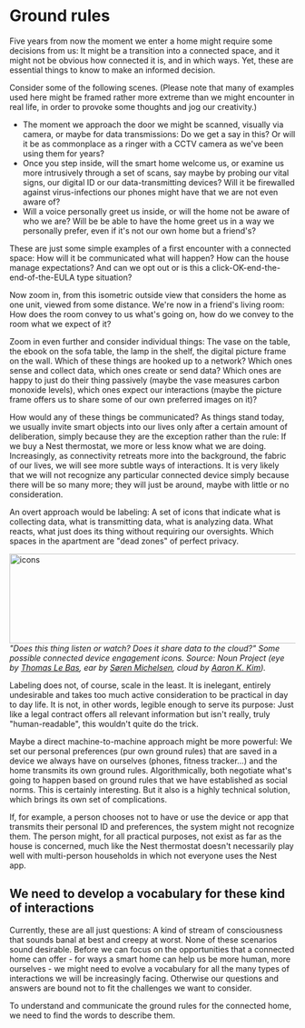 # Ground rules

Five years from now the moment we enter a home might require some decisions from us: It might be a transition into a connected space, and it might not be obvious how connected it is, and in which ways. Yet, these are essential things to know to make an informed decision.

Consider some of the following scenes. (Please note that many of examples used here might be framed rather more extreme than we might encounter in real life, in order to provoke some thoughts and jog our creativity.)

- The moment we approach the door we might be scanned, visually via camera, or maybe for data transmissions: Do we get a say in this? Or will it be as commonplace as a ringer with a CCTV camera as we've been using them for years?
- Once you step inside, will the smart home welcome us, or examine us more intrusively through a set of scans, say maybe by probing our vital signs, our digital ID or our data-transmitting devices? Will it be firewalled against virus-infections our phones might have that we are not even aware of?
- Will a voice personally greet us inside, or will the home not be aware of who we are? Will be be able to have the home greet us in a way we personally prefer, even if it's not our own home but a friend's?

These are just some simple examples of a first encounter with a connected space: How will it be communicated what will happen? How can the house manage expectations? And can we opt out or is this a click-OK-end-the-end-of-the-EULA type situation? 

Now zoom in, from this isometric outside view that considers the home as one unit, viewed from some distance. We're now in a friend's living room: How does the room convey to us what's going on, how do we convey to the room what we expect of it? 

Zoom in even further and consider individual things: The vase on the table, the ebook on the sofa table, the lamp in the shelf, the digital picture frame on the wall. Which of these things are hooked up to a network? Which ones sense and collect data, which ones create or send data? Which ones are happy to just do their thing passively (maybe the vase measures carbon monoxide levels), which ones expect our interactions (maybe the picture frame offers us to share some of our own preferred images on it)? 

How would any of these things be communicated? As things stand today, we usually invite smart objects into our lives only after a certain amount of deliberation, simply because they are the exception rather than the rule: If we buy a Nest thermostat, we more or less know what we are doing. Increasingly, as connectivity retreats more into the background, the fabric of our lives, we will see more subtle ways of interactions. It is very likely that we will not recognize any particular connected device simply because there will be so many more; they will just be around, maybe with little or no consideration.

An overt approach would be labeling: A set of icons that indicate what is collecting data, what is transmitting data, what is analyzing data. What reacts, what just does its thing without requiring our oversights. Which spaces in the apartment are "dead zones" of perfect privacy.

<p><img src="http://www.thewavingcat.com/wp-content/uploads/2015/07/icons.png" alt="icons" width="540" height="158" class="aligncenter size-full wp-image-6753" />
<em>"Does this thing listen or watch? Does it share data to the cloud?" Some possible connected device engagement icons. Source: Noun Project (eye by <a href="https://thenounproject.com/search/?q=eye&amp;i=6186">Thomas Le Bas</a>, ear by <a href="https://thenounproject.com/search/?q=ear&amp;i=6200">Søren Michelsen</a>, cloud by <a href="https://thenounproject.com/search/?q=wifi&amp;i=123908">Aaron K. Kim</a>).</em></p>

Labeling does not, of course, scale in the least. It is inelegant, entirely undesirable and takes too much active consideration to be practical in day to day life. It is not, in other words, legible enough to serve its purpose: Just like a legal contract offers all relevant information but isn't really, truly "human-readable", this wouldn't quite do the trick.

Maybe a direct machine-to-machine approach might be more powerful: We set our personal preferences (pur own ground rules) that are saved in a device we always have on ourselves (phones, fitness tracker...) and the home transmits its own ground rules. Algorithmically, both negotiate what's going to happen based on ground rules that we have established as social norms. This is certainly interesting. But it also is a highly technical solution, which brings its own set of complications.

If, for example, a person chooses not to have or use the device or app that transmits their personal ID and preferences, the system might not recognize them. The person might, for all practical purposes, not exist as far as the house is concerned, much like the Nest thermostat doesn't necessarily play well with multi-person households in which not everyone uses the Nest app.

## We need to develop a vocabulary for these kind of interactions

Currently, these are all just questions: A kind of stream of consciousness that sounds banal at best and creepy at worst. None of these scenarios sound desirable. Before we can focus on the opportunities that a connected home can offer - for ways a smart home can help us be more human, more ourselves - we might need to evolve a vocabulary for all the many types of interactions we will be increasingly facing. Otherwise our questions and answers are bound not to fit the challenges we want to consider.

To understand and communicate the ground rules for the connected home, we need to find the words to describe them.

